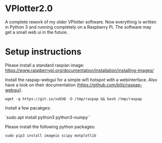 # VPlotter2.0
A complete rework of my older VPlotter software. Now everything is written in Python 3 and running completely on a Raspberry Pi.
The software may get a small web ui in the future.


# Setup instructions

Please install a standard raspian image: https://www.raspberrypi.org/documentation/installation/installing-images/

Install the raspap-webgui for a simple wifi hotspot with a webinterface. Also have a look on their documentation (https://github.com/billz/raspap-webgui).

`wget -q https://git.io/voEUQ -O /tmp/raspap && bash /tmp/raspap`

Install a few pacakges:

`sudo apt install python3 python3-numpy``

Please install the following python packages:

`sudo pip3 install imageio scipy matplotlib`
